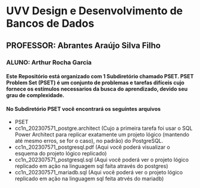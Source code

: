 # UVV Design e Desenvolvimento de Bancos de Dados
##  PROFESSOR: Abrantes Araújo Silva Filho
### ALUNO: Arthur Rocha Garcia
#### Este Repositório está organizado com 1 Subdiretório chamado PSET. PSET Problem Set (PSET) é um conjunto de problemas e tarefas difíceis cujo fornece os estímulos necessarios da busca do aprendizado, devido seu grau de complexidade. 
#### No Subdiretório PSET você encontrará os seguintes arquivos
- PSET
 - cc1n_202307571_postgre.architect (Cujo a primeira tarefa foi usar o SQL Power Architect para replicar exatamente um
projeto lógico (mantendo até mesmo erros, se for o caso), no padrão)
do PostgreSQL.
 - cc1n_202307571_postgresql.pdf (Aqui você poderá visualizar o esquema do projeto lógico replicado)
 - cc1n_202307571_postgresql.sql (Aqui você poderá ver o projeto lógico replicado em ação na linguagem sql faita através do postgres)
 - cc1n_202307571_mariadb.sql (Aqui você poderá ver o projeto lógico replicado em ação na linguagem sql feita atrvés do mariadb)
